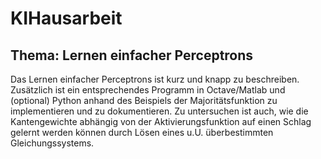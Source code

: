 # KIHausarbeit

## Thema: Lernen einfacher Perceptrons
Das Lernen einfacher Perceptrons ist kurz und knapp zu beschreiben. Zusätzlich ist
ein entsprechendes Programm in Octave/Matlab und (optional) Python anhand des
Beispiels der Majoritätsfunktion zu implementieren und zu dokumentieren. Zu
untersuchen ist auch, wie die Kantengewichte abhängig von der
Aktivierungsfunktion auf einen Schlag gelernt werden können durch Lösen eines
u.U. überbestimmten Gleichungssystems.
